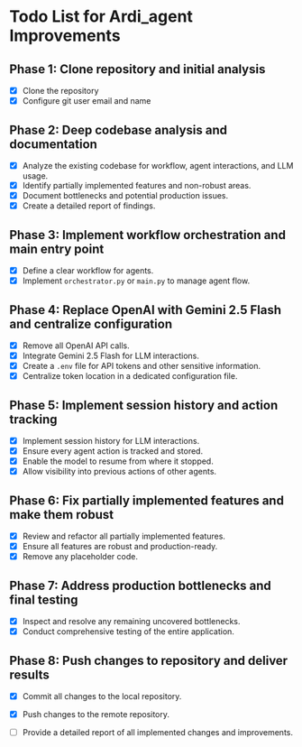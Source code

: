 # Todo List for Ardi_agent Improvements

## Phase 1: Clone repository and initial analysis
- [x] Clone the repository
- [x] Configure git user email and name

## Phase 2: Deep codebase analysis and documentation
- [x] Analyze the existing codebase for workflow, agent interactions, and LLM usage.
- [x] Identify partially implemented features and non-robust areas.
- [x] Document bottlenecks and potential production issues.
- [x] Create a detailed report of findings.

## Phase 3: Implement workflow orchestration and main entry point
- [x] Define a clear workflow for agents.
- [x] Implement `orchestrator.py` or `main.py` to manage agent flow.

## Phase 4: Replace OpenAI with Gemini 2.5 Flash and centralize configuration
- [x] Remove all OpenAI API calls.
- [x] Integrate Gemini 2.5 Flash for LLM interactions.
- [x] Create a `.env` file for API tokens and other sensitive information.
- [x] Centralize token location in a dedicated configuration file.

## Phase 5: Implement session history and action tracking
- [x] Implement session history for LLM interactions.
- [x] Ensure every agent action is tracked and stored.
- [x] Enable the model to resume from where it stopped.
- [x] Allow visibility into previous actions of other agents.

## Phase 6: Fix partially implemented features and make them robust
- [x] Review and refactor all partially implemented features.
- [x] Ensure all features are robust and production-ready.
- [x] Remove any placeholder code.

## Phase 7: Address production bottlenecks and final testing
- [x] Inspect and resolve any remaining uncovered bottlenecks.
- [x] Conduct comprehensive testing of the entire application.

## Phase 8: Push changes to repository and deliver results
- [x] Commit all changes to the local repository.
- [x] Push changes to the remote repository.
- [ ] Provide a detailed report of all implemented changes and improvements.


